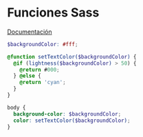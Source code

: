 # Funciones Sass

[Documentación](<https://sass-lang.com/documentation/Sass/Script/Functions.html>)

```scss
$backgroundColor: #fff;

@function setTextColor($backgroundColor) {
  @if (lightness($backgroundColor) > 50) {
    @return #000;
  } @else {
    @return 'cyan';
  }
}

body {
  background-color: $backgroundColor;
  color: setTextColor($backgroundColor);
}
```

